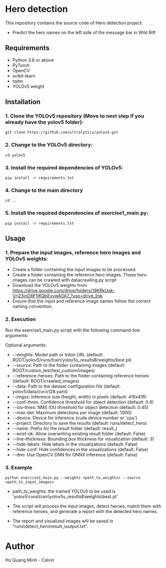 # Hero detection
This repository contains the source code of Hero detection project:
- Predict the hero names on the left side of the message bar in Wild Rift

## Requirements
- Python 3.6 or above
- PyTorch
- OpenCV
- scikit-learn
- tqdm
- YOLOv5 weight

## Installation

### 1. Clone the YOLOv5 repository (Move to next step if you already have the yolov5 folder):

```shell
git clone https://github.com/ultralytics/yolov5.git
```

### 2. Change to the YOLOv5 directory:
```shell
cd yolov5
```
### 3. Install the required dependencies of YOLOv5:
```shell
pip install -r requirements.txt
```
### 4. Change to the main directory
```shell
cd ..
```
### 5. Install the required dependencies of exercise1_main.py:
```shell
pip install -r requirements.txt
```
## Usage

### 1. Prepare the input images, reference hero images and YOLOv5 weights:
- Create a folder containing the input images to be processed.
- Create a folder containing the reference hero images. These hero images can be crawled with datacrawling.py script
- Download the YOLOv5 weights from https://drive.google.com/drive/folders/19KRkUqk-Vrj23jnD8F1IKQbEvvwA0A7_?usp=drive_link
- Ensure that the input and reference image names follow the correct naming convention.

### 2. Execution
Run the exercise1_main.py script with the following command-line arguments:

Optional arguments:
- --weights: Model path or triton URL (default: ROOT/yolov5/runs/train/yolov5s_results8/weights/best.pt)
- --source: Path to the folder containing images (default: ROOT/custom_test/test_custom/images)
- --reference-heroes: Path to the folder containing reference heroes (default: ROOT/crawled_images)
- --data: Path to the dataset configuration file (default: yolov5/data/coco128.yaml)
- --imgsz: Inference size (height, width) in pixels (default: 416x416)
- --conf-thres: Confidence threshold for object detection (default: 0.4)
- --iou-thres: NMS IOU threshold for object detection (default: 0.45)
- --max-det: Maximum detections per image (default: 1000)
- --device: Device for inference (cuda device number or 'cpu')
- --project: Directory to save the results (default: runs/detect_hero)
- --name: Prefix for the result folder (default: result_)
- --exist-ok: Allow overwriting existing result folder (default: False)
- --line-thickness: Bounding box thickness for visualization (default: 3)
- --hide-labels: Hide labels in the visualizations (default: False)
- --hide-conf: Hide confidences in the visualizations (default: False)
- --dnn: Use OpenCV DNN for ONNX inference (default: False)

### 3. Example

```shell
python exercise1_main.py --weights <path_to_weights> --source <path_to_input_images>
```

- path_to_weights: the trained YOLOv5 to be used is 'yolov5\runs\train\yolov5s_results8\weights\best.pt'

- The script will process the input images, detect heroes, match them with reference heroes, and generate a report with the detected hero names.

- The report and visualized images will be saved in "runs\detect_hero\result_\output.txt".

# Author
Ho Quang Minh - Calvin

